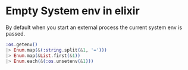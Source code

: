 # Empty System env in elixir

By default when you start an external process the current system env is passed.

```elixir
:os.getenv()
|> Enum.map(&(:string.split(&1, '=')))
|> Enum.map(&List.first(&1))
|> Enum.each(&(:os.unsetenv(&1)))
```
